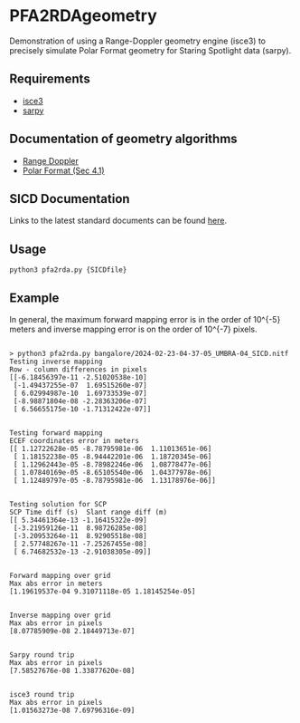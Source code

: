 # PFA2RDAgeometry

Demonstration of using a Range-Doppler geometry engine (isce3) to precisely simulate Polar Format geometry for Staring Spotlight data (sarpy).

## Requirements

- [isce3](https://github.com/isce-framework/isce3)
- [sarpy](https://github.com/ngageoint/sarpy)


## Documentation of geometry algorithms
- [Range Doppler](https://isce-framework.github.io/isce3/overview_geometry.html)
- [Polar Format (Sec 4.1)](https://nsgreg.nga.mil/doc/view?i=5383)


## SICD Documentation

Links to the latest standard documents can be found [here](https://github.com/ngageoint/sarpy?tab=readme-ov-file#relevant-standards-documents).


## Usage

```shell
python3 pfa2rda.py {SICDfile}
```

## Example

In general, the maximum forward mapping error is in the order of 10^{-5} meters and inverse mapping error is on the order of 10^{-7} pixels.

```shell

> python3 pfa2rda.py bangalore/2024-02-23-04-37-05_UMBRA-04_SICD.nitf
Testing inverse mapping
Row - column differences in pixels
[[-6.18456397e-11 -2.51020538e-10]
 [-1.49437255e-07  1.69515260e-07]
 [ 6.02994987e-10  1.69733539e-07]
 [-8.98871804e-08 -2.28363206e-07]
 [ 6.56655175e-10 -1.71312422e-07]]


Testing forward mapping
ECEF coordinates error in meters
[[ 1.12722628e-05 -8.78795981e-06  1.11013651e-06]
 [ 1.18152238e-05 -8.94442201e-06  1.18720345e-06]
 [ 1.12962443e-05 -8.78982246e-06  1.08778477e-06]
 [ 1.07840169e-05 -8.65105540e-06  1.04377978e-06]
 [ 1.12489797e-05 -8.78795981e-06  1.13178976e-06]]


Testing solution for SCP
SCP Time diff (s)  Slant range diff (m)
[[ 5.34461364e-13 -1.16415322e-09]
 [-3.21959126e-11  8.98726285e-08]
 [-3.20953264e-11  8.92905518e-08]
 [ 2.57748267e-11 -7.25267455e-08]
 [ 6.74682532e-13 -2.91038305e-09]]


Forward mapping over grid
Max abs error in meters
[1.19619537e-04 9.31071118e-05 1.18145254e-05]


Inverse mapping over grid
Max abs error in pixels
[8.07785909e-08 2.18449713e-07]


Sarpy round trip
Max abs error in pixels
[7.58527676e-08 1.33877620e-08]


isce3 round trip
Max abs error in pixels
[1.01563273e-08 7.69796316e-09]
```


